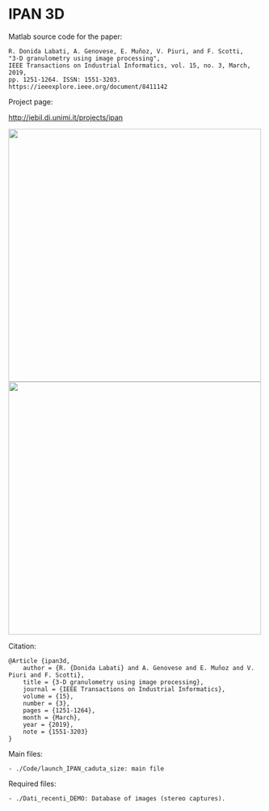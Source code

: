 # IPAN 3D

Matlab source code for the paper:

	R. Donida Labati, A. Genovese, E. Muñoz, V. Piuri, and F. Scotti, 
	"3-D granulometry using image processing", 
	IEEE Transactions on Industrial Informatics, vol. 15, no. 3, March, 2019, 
	pp. 1251-1264. ISSN: 1551-3203.
	https://ieeexplore.ieee.org/document/8411142
	
Project page:

http://iebil.di.unimi.it/projects/ipan
    
<img src="https://homes.di.unimi.it/genovese/graphics/ipan3d1.jpg" width="500">
<img src="https://homes.di.unimi.it/genovese/graphics/ipan3d2.jpg" width="500">

Citation:

	@Article {ipan3d,
        author = {R. {Donida Labati} and A. Genovese and E. Muñoz and V. Piuri and F. Scotti},
        title = {3-D granulometry using image processing},
        journal = {IEEE Transactions on Industrial Informatics},
        volume = {15},
        number = {3},
        pages = {1251-1264},
        month = {March},
        year = {2019},
        note = {1551-3203}
    }

Main files:

	- ./Code/launch_IPAN_caduta_size: main file

Required files:

	- ./Dati_recenti_DEMO: Database of images (stereo captures).

	
